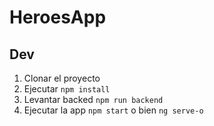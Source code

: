 # HeroesApp


## Dev

1. Clonar el proyecto
2. Ejecutar ```npm install```
3. Levantar backed ```npm run backend```
4. Ejecutar la app ```npm start``` o bien ```ng serve-o```
